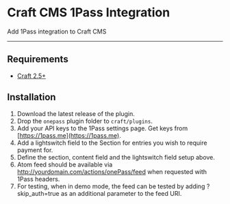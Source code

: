 # Craft CMS 1Pass Integration

Add 1Pass integration to Craft CMS

-------------------------------------------

## Requirements

- [Craft 2.5+](http://buildwithcraft.com/)

## Installation

1. Download the latest release of the plugin.
2. Drop the `onepass` plugin folder to `craft/plugins`.
3. Add your API keys to the 1Pass settings page. Get keys from [https://1pass.me](https://1pass.me).
4. Add a lightswitch field to the Section for entries you wish to require payment for.
5. Define the section, content field and the lightswitch field setup above.
6. Atom feed should be available via http://yourdomain.com/actions/onePass/feed when requested with 1Pass headers.
7. For testing, when in demo mode, the feed can be tested by adding ?skip_auth=true as an additional parameter to the feed URI.
